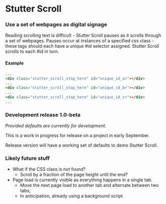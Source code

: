 # Stutter Scroll

### Use a set of webpages as digital signage ###

Reading scrolling text is difficult - Stutter Scroll pauses as it scrolls through a set of webpages.
Pauses occur at instances of a specified css class - these tags should each have a unique #id selector
assigned. Stutter Scroll scrolls to each #id in turn.

#### Example ####

```HTML
...
<div class="stutter_scroll_stop_here" id="unique_id_a>"></div>
...
<div class="stutter_scroll_stop_here" id="unique_id_b>"></div>
...
<div class="stutter_scroll_stop_here" id="unique_id_c>"></div>
...
```


### Development release 1.0-beta ###

*Provided defaults are currently for development.*

This is a work in progress for release on a project in early September. 

Release version will have a working set of defaults to demo Stutter Scroll.

### Likely future stuff ###

* What if the CSS class is not found?
  * Scroll by a fraction of the page height until the end?
* Page load is currently visible as everything happens in a single tab.
  * Move the next page load to another tab and alternate between two tabs,
  * In anticipation, already using a background script.


